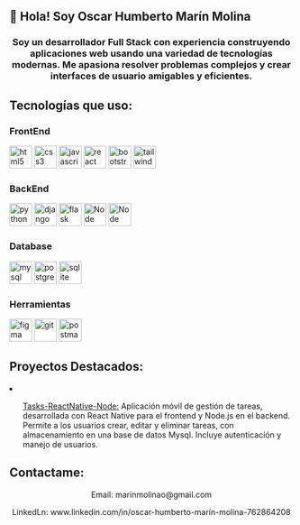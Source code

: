 ## 👋 Hola! Soy Oscar Humberto Marín Molina
<h3 align="center">Soy un desarrollador Full Stack con experiencia construyendo aplicaciones web usando una variedad de tecnologías modernas. Me apasiona resolver problemas complejos y crear interfaces de usuario amigables y eficientes.</h3>

## Tecnologías que uso:

<h3 align="left">FrontEnd</h3>

<p margin="10px">
  <a href="https://www.w3.org/html/" target="_blank" rel="noreferrer"> <img src="https://cdn.worldvectorlogo.com/logos/html-1.svg" alt="html5" width="40" height="40"/></a>  
  <a href="https://www.w3schools.com/css/" target="_blank" rel="noreferrer"> <img src="https://cdn.worldvectorlogo.com/logos/css-3.svg" alt="css3" width="40" height="40"/></a>
  <a href="https://developer.mozilla.org/en-US/docs/Web/JavaScript" target="_blank" rel="noreferrer"> <img src="https://cdn.worldvectorlogo.com/logos/javascript-1.svg" alt="javascript" width="40" height="40"/></a>
  <a href="https://reactjs.org/" target="_blank" rel="noreferrer"> <img src="https://cdn.worldvectorlogo.com/logos/react-2.svg" alt="react" width="40" height="40"/></a>
  <a href="https://getbootstrap.com" target="_blank" rel="noreferrer"> <img src="https://cdn.worldvectorlogo.com/logos/bootstrap-4.svg" alt="bootstrap" width="40" height="40"/></a>  
  <a href="https://tailwindcss.com/" target="_blank" rel="noreferrer"> <img src="https://cdn.worldvectorlogo.com/logos/tailwindcss.svg" alt="tailwind" width="40" height="40"/></a>
</p>

<h3 align="left">BackEnd</h3>

<p margin="10px">
  <a href="https://www.python.org" target="_blank" rel="noreferrer"> <img src="https://cdn.worldvectorlogo.com/logos/python-5.svg" alt="python" width="40" height="40"/></a>
  <a href="https://www.djangoproject.com/" target="_blank" rel="noreferrer"> <img src="https://cdn.worldvectorlogo.com/logos/django.svg" alt="django" width="40" height="40"/></a>
  <a href="https://flask.palletsprojects.com/" target="_blank" rel="noreferrer"> <img src="https://cdn.worldvectorlogo.com/logos/flask.svg" alt="flask" width="40" height="40"/></a>
  <a href="https://nodejs.org/en" target="_blank" rel="noreferrer"> <img src="https://cdn.worldvectorlogo.com/logos/nodejs-1.svg" alt="Node" width="40" height="40"/></a>
  <a href="https://nodejs.org/en" target="_blank" rel="noreferrer"> <img src="https://cdn.worldvectorlogo.com/logos/express-109.svg" alt="Node" width="40" height="40"/></a>
</p>

<h3 align="left">Database</h3>

<p margin="10px">
  <a href="https://www.mysql.com/" target="_blank" rel="noreferrer"> <img src="https://cdn.worldvectorlogo.com/logos/mysql-3.svg" alt="mysql" width="40" height="40"/></a>
  <a href="https://www.postgresql.org" target="_blank" rel="noreferrer"> <img src="https://cdn.worldvectorlogo.com/logos/postgresql.svg" alt="postgresql" width="40" height="40"/></a>
  <a href="https://www.sqlite.org/" target="_blank" rel="noreferrer"> <img src="https://cdn.worldvectorlogo.com/logos/sqlite.svg" alt="sqlite" width="40" height="40"/></a>
</p>

<h3 align="left">Herramientas</h3>

<p margin="10px">
  <a href="https://www.figma.com/" target="_blank" rel="noreferrer"> <img src="https://www.vectorlogo.zone/logos/figma/figma-icon.svg" alt="figma" width="40" height="40"/></a>
  <a href="https://git-scm.com/" target="_blank" rel="noreferrer"> <img src="https://www.vectorlogo.zone/logos/git-scm/git-scm-icon.svg" alt="git" width="40" height="40"/></a>
  <a href="https://postman.com" target="_blank" rel="noreferrer"> <img src="https://www.vectorlogo.zone/logos/getpostman/getpostman-icon.svg" alt="postman" width="40" height="40"/></a>
</p>

## Proyectos Destacados:

<li>
  <ul><p><a href="https://github.com/marin1321/Tasks-ReactNative-Node">Tasks-ReactNative-Node:</a>
Aplicación móvil de gestión de tareas, desarrollada con React Native para el frontend y Node.js en el backend. Permite a los usuarios crear, editar y eliminar tareas, con almacenamiento en una base de datos Mysql. Incluye autenticación y manejo de usuarios.</p>
  </ul>
</li>

## Contactame:
<p align="center">Email: marinmolinao@gmail.com</p>
<p align="center">LinkedLn: www.linkedin.com/in/oscar-humberto-marín-molina-762864208</p>
